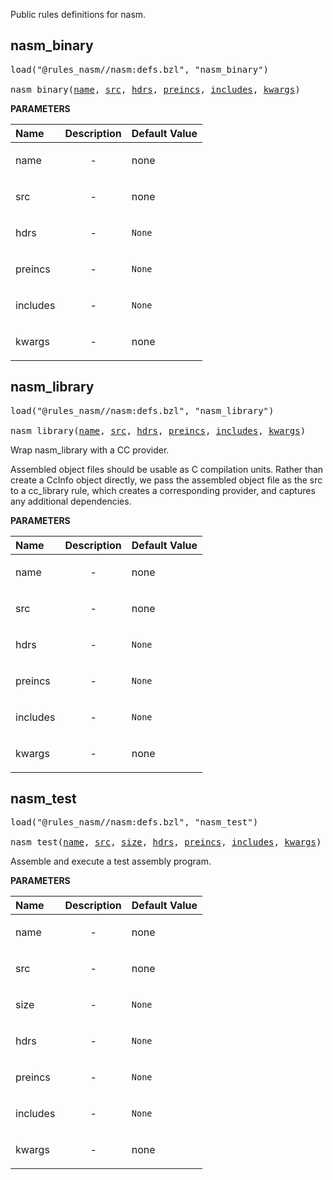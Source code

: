 <!-- Generated with Stardoc: http://skydoc.bazel.build -->

Public rules definitions for nasm.

<a id="nasm_binary"></a>

## nasm_binary

<pre>
load("@rules_nasm//nasm:defs.bzl", "nasm_binary")

nasm_binary(<a href="#nasm_binary-name">name</a>, <a href="#nasm_binary-src">src</a>, <a href="#nasm_binary-hdrs">hdrs</a>, <a href="#nasm_binary-preincs">preincs</a>, <a href="#nasm_binary-includes">includes</a>, <a href="#nasm_binary-kwargs">kwargs</a>)
</pre>



**PARAMETERS**


| Name  | Description | Default Value |
| :------------- | :------------- | :------------- |
| <a id="nasm_binary-name"></a>name |  <p align="center"> - </p>   |  none |
| <a id="nasm_binary-src"></a>src |  <p align="center"> - </p>   |  none |
| <a id="nasm_binary-hdrs"></a>hdrs |  <p align="center"> - </p>   |  `None` |
| <a id="nasm_binary-preincs"></a>preincs |  <p align="center"> - </p>   |  `None` |
| <a id="nasm_binary-includes"></a>includes |  <p align="center"> - </p>   |  `None` |
| <a id="nasm_binary-kwargs"></a>kwargs |  <p align="center"> - </p>   |  none |


<a id="nasm_library"></a>

## nasm_library

<pre>
load("@rules_nasm//nasm:defs.bzl", "nasm_library")

nasm_library(<a href="#nasm_library-name">name</a>, <a href="#nasm_library-src">src</a>, <a href="#nasm_library-hdrs">hdrs</a>, <a href="#nasm_library-preincs">preincs</a>, <a href="#nasm_library-includes">includes</a>, <a href="#nasm_library-kwargs">kwargs</a>)
</pre>

Wrap nasm_library with a CC provider.

Assembled object files should be usable as C compilation units.
Rather than create a CcInfo object directly, we pass the assembled
object file as the src to a cc_library rule, which creates a
corresponding provider, and captures any additional dependencies.

**PARAMETERS**


| Name  | Description | Default Value |
| :------------- | :------------- | :------------- |
| <a id="nasm_library-name"></a>name |  <p align="center"> - </p>   |  none |
| <a id="nasm_library-src"></a>src |  <p align="center"> - </p>   |  none |
| <a id="nasm_library-hdrs"></a>hdrs |  <p align="center"> - </p>   |  `None` |
| <a id="nasm_library-preincs"></a>preincs |  <p align="center"> - </p>   |  `None` |
| <a id="nasm_library-includes"></a>includes |  <p align="center"> - </p>   |  `None` |
| <a id="nasm_library-kwargs"></a>kwargs |  <p align="center"> - </p>   |  none |


<a id="nasm_test"></a>

## nasm_test

<pre>
load("@rules_nasm//nasm:defs.bzl", "nasm_test")

nasm_test(<a href="#nasm_test-name">name</a>, <a href="#nasm_test-src">src</a>, <a href="#nasm_test-size">size</a>, <a href="#nasm_test-hdrs">hdrs</a>, <a href="#nasm_test-preincs">preincs</a>, <a href="#nasm_test-includes">includes</a>, <a href="#nasm_test-kwargs">kwargs</a>)
</pre>

Assemble and execute a test assembly program.

**PARAMETERS**


| Name  | Description | Default Value |
| :------------- | :------------- | :------------- |
| <a id="nasm_test-name"></a>name |  <p align="center"> - </p>   |  none |
| <a id="nasm_test-src"></a>src |  <p align="center"> - </p>   |  none |
| <a id="nasm_test-size"></a>size |  <p align="center"> - </p>   |  `None` |
| <a id="nasm_test-hdrs"></a>hdrs |  <p align="center"> - </p>   |  `None` |
| <a id="nasm_test-preincs"></a>preincs |  <p align="center"> - </p>   |  `None` |
| <a id="nasm_test-includes"></a>includes |  <p align="center"> - </p>   |  `None` |
| <a id="nasm_test-kwargs"></a>kwargs |  <p align="center"> - </p>   |  none |


